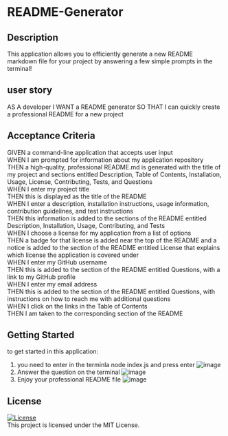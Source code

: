 # README-Generator

## Description
This application allows you to efficiently generate a new README markdown file for your project by answering a few simple prompts in the terminal!

## user story
AS A developer
I WANT a README generator
SO THAT I can quickly create a professional README for a new project

## Acceptance Criteria
GIVEN a command-line application that accepts user input <br>
WHEN I am prompted for information about my application repository <br>
THEN a high-quality, professional README.md is generated with the title of my project and sections entitled Description, Table of Contents, Installation, Usage, License, Contributing, Tests, and Questions <br>
WHEN I enter my project title <br>
THEN this is displayed as the title of the README <br>
WHEN I enter a description, installation instructions, usage information, contribution guidelines, and test instructions <br>
THEN this information is added to the sections of the README entitled Description, Installation, Usage, Contributing, and Tests <br>
WHEN I choose a license for my application from a list of options <br>
THEN a badge for that license is added near the top of the README and a notice is added to the section of the README entitled License that explains which license the application is covered under <br>
WHEN I enter my GitHub username <br>
THEN this is added to the section of the README entitled Questions, with a link to my GitHub profile <br>
WHEN I enter my email address <br>
THEN this is added to the section of the README entitled Questions, with instructions on how to reach me with additional questions <br>
WHEN I click on the links in the Table of Contents <br>
THEN I am taken to the corresponding section of the README
## Getting Started
to get started in this application:
1. you need to enter in the terminla node index.js and press enter
![image](https://github.com/Mohamedamin141/README-Generator/assets/138842903/d9d42da3-61b2-4cff-8928-9237174c7ec9)
2. Answer the question on the terminal
   ![image](https://github.com/Mohamedamin141/README-Generator/assets/138842903/e7e0173c-856c-4135-bc03-bef8e12bde8d)
3. Enjoy your professional README file
   ![image](https://github.com/Mohamedamin141/README-Generator/assets/138842903/75c77e66-e8a5-43ee-a5bf-0a9681c6eadd)

## License
[![License](https://img.shields.io/badge/MIT-License-blue.svg)](https://opensource.org/licenses/MIT-License) <br>
This project is licensed under the MIT License.



